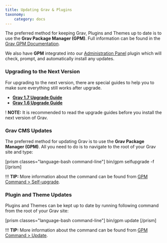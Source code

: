 ```yaml
---
title: Updating Grav & Plugins
taxonomy:
    category: docs
---
```


The preferred method for keeping Grav, Plugins and Themes up to date is to use the **Grav Package Manager (GPM)**. Full information can be found in the [Grav GPM Documentation](../../advanced/grav-gpm).

We also have **GPM** integrated into our [Administration Panel](../../admin-panel) plugin which will check, prompt, and automatically install any updates.

### Upgrading to the Next Version

For upgrading to the next version, there are special guides to help you to make sure everything still works after upgrade.

- **[Grav 1.7 Upgrade Guide](/advanced/grav-development/grav-17-upgrade-guide)**
- **[Grav 1.6 Upgrade Guide](/advanced/grav-development/grav-16-upgrade-guide)**

! **NOTE:** It is recommended to read the upgrade guides before you install the next version of Grav.

### Grav CMS Updates

The preferred method for updating Grav is to use the **Grav Package Manager (GPM)**. All you need to do  is to navigate to the root of your Grav site and type:

[prism classes="language-bash command-line"]
bin/gpm selfupgrade -f
[/prism]

!!! **TIP:** More information about the command can be found from [GPM Command > Self-upgrade](/cli-console/grav-cli-gpm#self-upgrade).

### Plugin and Theme Updates

Plugins and Themes can be kept up to date by running following command from the root of your Grav site:

[prism classes="language-bash command-line"]
bin/gpm update
[/prism]

!!! **TIP:** More information about the command can be found from [GPM Command > Update](/cli-console/grav-cli-gpm#update).
